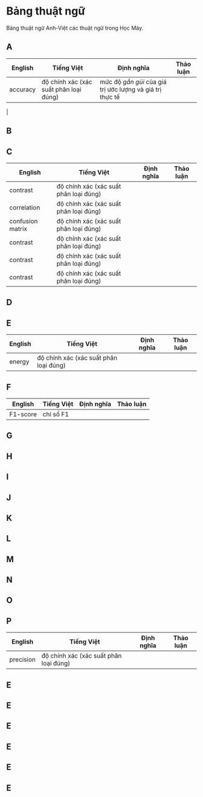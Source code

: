 # Bảng thuật ngữ 
Bảng thuật ngữ Anh-Việt các thuật ngữ trong Học Máy.


## A
| English                           | Tiếng Việt                                                     | Định nghĩa                                       | Thảo luận  |
|-----------------------------------|----------------------------------------------------------------|--------------------------------------------------|------------|
| accuracy                          | độ chính xác (xác suất phân loại đúng)                         | mức độ *gần gũi* của giá trị ước lượng và giá trị thực tế     ||
|





## B


## C
| English                           | Tiếng Việt                                                     | Định nghĩa                                       | Thảo luận  |
|-----------------------------------|----------------------------------------------------------------|--------------------------------------------------|------------|
| contrast                          | độ chính xác (xác suất phân loại đúng)                         |                                                  |            |
| correlation                       | độ chính xác (xác suất phân loại đúng)                         |                                                  |            |
| confusion matrix                  | độ chính xác (xác suất phân loại đúng)                         |                                                  |            |
| contrast                          | độ chính xác (xác suất phân loại đúng)                         |                                                  |            |
| contrast                          | độ chính xác (xác suất phân loại đúng)                         |                                                  |            |
| contrast                          | độ chính xác (xác suất phân loại đúng)                         |                                                  |            |

## D


## E
| English                           | Tiếng Việt                                                     | Định nghĩa                                       | Thảo luận  |
|-----------------------------------|----------------------------------------------------------------|--------------------------------------------------|------------|
| energy                            | độ chính xác (xác suất phân loại đúng)                         |                                                  |            |

## F
| English                           | Tiếng Việt                                                     | Định nghĩa                                       | Thảo luận  |
|-----------------------------------|----------------------------------------------------------------|--------------------------------------------------|------------|
| F1-score                          | chỉ số F1                                                      |                                                  |            |

## G


## H


## I


## J


## K


## L


## M


## N


## O


## P
| English                           | Tiếng Việt                                                     | Định nghĩa                                       | Thảo luận  |
|-----------------------------------|----------------------------------------------------------------|--------------------------------------------------|------------|
| precision                         | độ chính xác (xác suất phân loại đúng)                         |                                                  |            |

## E


## E


## E


## E


## E


## E
